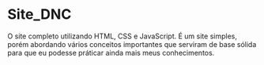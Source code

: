 # Site_DNC
 O site completo utilizando HTML, CSS e JavaScript. É um site simples, porém abordando vários conceitos importantes que serviram de base sólida para que eu podesse práticar ainda mais meus conhecimentos.
